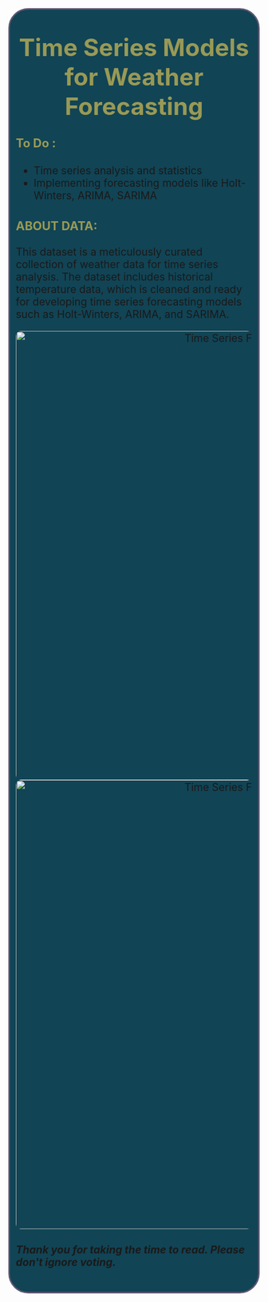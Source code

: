 <div style="border-radius: 40px; border: #5E5772 solid; padding: 12px; background-color: #145; font-size: 150%; text-align: left;">

<h3 align="center"><font color='#995' size=120%>Time Series Models for Weather Forecasting</font></h3>

<h4 align="left"><font color='#995' size=5%>To Do :</font></h4>
    
<ul>
<li> Time series analysis and statistics</li>
<li> Implementing forecasting models like Holt-Winters, ARIMA, SARIMA</li>
</ul>
    
<h3 align="left"><font color='#995' size=5%>ABOUT DATA:</font></h3>

This dataset is a meticulously curated collection of weather data for time series analysis. The dataset includes historical temperature data, which is cleaned and ready for developing time series forecasting models such as Holt-Winters, ARIMA, and SARIMA.

<div style="border-radius: 10px; overflow: hidden; text-align: center;">
    <img src="https://images.theconversation.com/files/442675/original/file-20220126-17-1i0g402.jpg?ixlib=rb-4.1.0&q=20&auto=format&w=320&fit=clip&dpr=2&usm=12&cs=strip" alt="Time Series Forecasting" width="900">
</div>
<div style="border-radius: 10px; overflow: hidden; text-align: center;">
    <img src="https://www.analyticssteps.com/backend/media/thumbnail/6006173/6278986_1571298721_Weather_Forecoast_Graphics.jpg" alt="Time Series Forecasting" width="900">
</div>

##### Thank you for taking the time to read. Please don't ignore voting.
</div>
